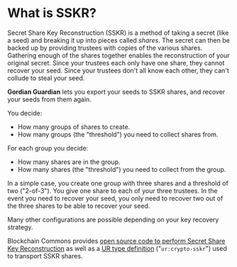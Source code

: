 # What is SSKR?

Secret Share Key Reconstruction (SSKR) is a method of taking a secret (like a seed) and breaking it up into pieces called *shares*. The secret can then be backed up by providing trustees with copies of the various shares. Gathering enough of the shares together enables the reconstruction of your original secret. Since your trustees each only have one share, they cannot recover your seed. Since your trustees don't all know each other, they can't collude to steal your seed.

**Gordian Guardian** lets you export your seeds to SSKR shares, and recover your seeds from them again.

You decide:

* How many groups of shares to create.
* How many groups (the "threshold") you need to collect shares from.

For each group you decide:

* How many shares are in the group.
* How many shares (the "threshold") you need to collect from the group.

In a simple case, you create one group with three shares and a threshold of two ("2-of-3"). You give one share to each of your three trustees. In the event you need to recover your seed, you only need to recover two out of the three shares to be able to recover your seed.

Many other configurations are possible depending on your key recovery strategy.

Blockchain Commons provides [open source code to perform Secret Share Key Reconstruction](https://github.com/blockchaincommons/bc-shamir) as well as a [UR type definition](https://github.com/BlockchainCommons/Research/blob/master/papers/bcr-2020-011-sskr.md) ("`ur:crypto-sskr`") used to transport SSKR shares.
